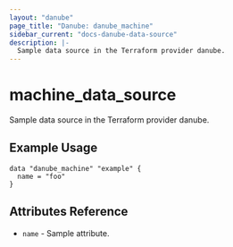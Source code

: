 ```yaml
---
layout: "danube"
page_title: "Danube: danube_machine"
sidebar_current: "docs-danube-data-source"
description: |-
  Sample data source in the Terraform provider danube.
---
```


# machine_data_source

Sample data source in the Terraform provider danube.

## Example Usage

```hcl
data "danube_machine" "example" {
  name = "foo"
}
```

## Attributes Reference

* `name` - Sample attribute.
